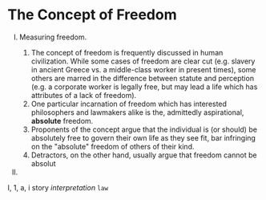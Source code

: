 # The Concept of Freedom
<ol type="I">
<li>Measuring freedom.</li>
<ol>
<li>The concept of freedom is frequently discussed in human civilization. While some cases of freedom are clear cut (e.g. slavery in ancient Greece vs. a middle-class worker in present times), some others are marred in the difference between statute and perception (e.g. a corporate worker is legally free, but may lead a life which has attributes of a lack of freedom).</li>
<li>One particular incarnation of freedom which has interested philosophers and lawmakers alike is the, admittedly aspirational, <b>absolute</b> freedom.</li>
<li>Proponents of the concept argue that the individual is (or should) be absolutely free to govern their own life as they see fit, bar infringing on the "absolute" freedom of others of their kind.</li>
<li>Detractors, on the other hand, usually argue that freedom cannot be absolut </li>
</ol>
<li>
</ol>

I, 1, a, i
story
*interpretation*
`law`
<!--stackedit_data:
eyJoaXN0b3J5IjpbLTEzNTI1NTUzMTBdfQ==
-->